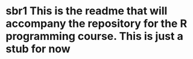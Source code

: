 sbr1
This is the readme that will accompany the repository for the R programming course. This is just a stub for now
====
